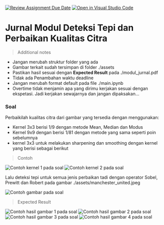 [![Review Assignment Due Date](https://classroom.github.com/assets/deadline-readme-button-24ddc0f5d75046c5622901739e7c5dd533143b0c8e959d652212380cedb1ea36.svg)](https://classroom.github.com/a/Xy_MOvXy)
[![Open in Visual Studio Code](https://classroom.github.com/assets/open-in-vscode-718a45dd9cf7e7f842a935f5ebbe5719a5e09af4491e668f4dbf3b35d5cca122.svg)](https://classroom.github.com/online_ide?assignment_repo_id=15029840&assignment_repo_type=AssignmentRepo)
# Jurnal Modul Deteksi Tepi dan Perbaikan Kualitas Citra

> Additional notes

- Jangan merubah struktur folder yang ada
- Gambar terkait sudah tersimpan di folder ./assets
- Pastikan hasil sesuai dengan **Expected Result** pada ./modul_jurnal.pdf
- Tidak ada Penambahan waktu deadline
- Jangan merubah format default pada file ./main.ipynb
- Overtime tidak menjamin apa yang dirimu kerjakan sesuai dengan ekspetasi. Jadi kerjakan sewajarnya dan jangan dipaksakan...

### Soal

Perbaikilah kualitas citra dari gambar yang tersedia dengan menggunakan:

- Kernel 3x3 berisi 1/9 dengan metode Mean, Median dan Modus
- Kernel 9x9 dengan berisi 1/81 dengan metode yang sama seperti poin sebelumnya
- kernel 3x3 untuk melakukan sharpening dan smoothing dengan kernel yang berisi sebagai berikut

> Contoh

![Contoh kernel 1 pada soal](./assets/expict1_1.png "gambar_expict1_1")
![Contoh kernel 2 pada soal](./assets/expict1_2.png "gambar_expict1_2")

Lalu deteksi tepi untuk semua jenis perbaikan tadi dengan operator Sobel, Prewitt dan Robert pada gambar ./assets/manchester_united.jpeg

![Contoh gambar pada soal](./assets/manchester_united.jpeg "gambar_manchester_united")

> Expected Result

![Contoh hasil gambar 1 pada soal](./assets/exres1_1.png "gambar_exres1_1")
![Contoh hasil gambar 2 pada soal](./assets/exres1_2.png "gambar_exres1_2")
![Contoh hasil gambar 3 pada soal](./assets/exres1_3.png "gambar_exres1_3")
![Contoh hasil gambar 4 pada soal](./assets/exres1_4.png "gambar_exres1_4")
